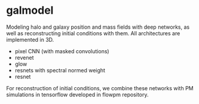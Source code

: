 # galmodel

Modeling halo and galaxy position and mass fields with deep networks, as well as reconstructing initial conditions with them.
All architectures are implemented in 3D.

- pixel CNN (with masked convolutions)
- revenet
- glow
- resnets with spectral normed weight
- resnet

For reconstruction of initial conditions, we combine these networks with PM simulations in tensorflow developed in flowpm repository. 

